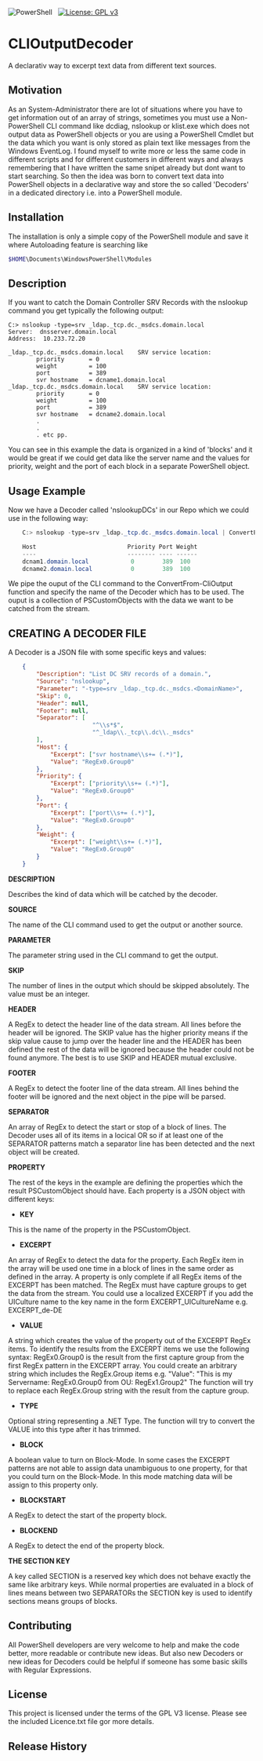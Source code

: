![PowerShell](https://img.shields.io/badge/powershell-5391FE?style=flat&logo=powershell&logoColor=white)&nbsp;&nbsp;&nbsp;[![License: GPL v3](https://img.shields.io/badge/License-GPLv3-green)](https://www.gnu.org/licenses/gpl-3.0)

# CLIOutputDecoder
A declarativ way to excerpt text data from different text sources.

## Motivation
As an System-Administrator there are lot of situations where you have to get information out of an array of strings, sometimes you must use a Non-PowerShell CLI command like dcdiag, nslookup or klist.exe which does not output data as PowerShell objects or you are using a PowerShell Cmdlet but the data which you want is only stored as plain text like messages from the Windows EventLog. I found myself to write more or less the same code in different scripts and for different customers in different ways and always remembering that I have written the same snipet already but dont want to start searching. So then the idea was born to convert text data into PowerShell objects in a declarative way and store the so called 'Decoders' in a dedicated directory i.e. into a PowerShell module.

## Installation
The installation is only a simple copy of the PowerShell module and save it where Autoloading feature is searching like
```PowerShell
$HOME\Documents\WindowsPowerShell\Modules
```

## Description
If you want to catch the Domain Controller SRV Records with the nslookup command you get typically the following output:
```
C:> nslookup -type=srv _ldap._tcp.dc._msdcs.domain.local
Server:  dnsserver.domain.local
Address:  10.233.72.20

_ldap._tcp.dc._msdcs.domain.local    SRV service location:
        priority       = 0
        weight         = 100
        port           = 389
        svr hostname   = dcname1.domain.local
_ldap._tcp.dc._msdcs.domain.local    SRV service location:
        priority       = 0
        weight         = 100
        port           = 389
        svr hostname   = dcname2.domain.local
        .
        .
        . etc pp.
```
You can see in this example the data is organized in a kind of 'blocks' and it would be great if we could get data like the server name and the values for priority, weight and the port of each block in a separate PowerShell object.

## Usage Example
Now we have a Decoder called 'nslookupDCs' in our Repo which we could use in the following way:

```PowerShell
	C:> nslookup -type=srv _ldap._tcp.dc._msdcs.domain.local | ConvertFrom-CLIOutput -Decoder nslookupDCs

	Host                          Priority Port Weight
	----                          -------- ---- ------
	dcnam1.domain.local            0        389  100
	dcname2.domain.local           0        389  100
```
We pipe the ouput of the CLI command to the ConvertFrom-CliOutput function and specify the name of the Decoder which has to be used. The ouput is a collection of PSCustomObjects with the data we want to be catched from the stream.

## CREATING A DECODER FILE
A Decoder is a JSON file with some specific keys and values:
```JSON
	{
		"Description": "List DC SRV records of a domain.",
		"Source": "nslookup",
		"Parameter": "-type=srv _ldap._tcp.dc._msdcs.<DomainName>",
		"Skip": 0,
		"Header": null,
		"Footer": null,
		"Separator": [
						"^\\s*$",
						"^_ldap\\._tcp\\.dc\\._msdcs"   
		],
		"Host": {
			"Excerpt": ["svr hostname\\s+= (.*)"],
			"Value": "RegEx0.Group0"
		},
		"Priority": {
			"Excerpt": ["priority\\s+= (.*)"],
			"Value": "RegEx0.Group0"
		},
		"Port": {
			"Excerpt": ["port\\s+= (.*)"],
			"Value": "RegEx0.Group0"
		},
		"Weight": {
			"Excerpt": ["weight\\s+= (.*)"],
			"Value": "RegEx0.Group0"
		}
	}
```
**DESCRIPTION**

Describes the kind of data which will be catched by the decoder.

**SOURCE**

The name of the CLI command used to get the output or another source.

**PARAMETER**

The parameter string used in the CLI command to get the output.

**SKIP**

The number of lines in the output which should be skipped absolutely. The value must be an integer.

**HEADER**

A RegEx to detect the header line of the data stream. All lines before the header will be ignored.
The SKIP value has the higher priority means if the skip value cause to jump over the header line 
and the HEADER has been defined the rest of the data will be ignored because the header could not be found anymore.
The best is to use SKIP and HEADER mutual exclusive.

**FOOTER**

A RegEx to detect the footer line of the data stream. All lines behind the footer will be ignored and the next object
in the pipe will be parsed.

**SEPARATOR**

An array of RegEx to detect the start or stop of a block of lines. The Decoder uses all of its items in a locical OR so if at least one of the SEPARATOR patterns match a separator line has been detected and the next object will be created.

**PROPERTY**

The rest of the keys in the example are defining the properties which the result PSCustomObject should have. Each property is a JSON object with different keys:

* **KEY**

This is the name of the property in the PSCustomObject.

* **EXCERPT**

An array of RegEx to detect the data for the property. Each RegEx item in the array will be used one time in a block of lines
in the same order as defined in the array. A property is only complete if all RegEx items of the EXCERPT has been matched.
The RegEx must have capture groups to get the data from the stream.
You could use a localized EXCERPT if you add the UICulture name to the key name in the form EXCERPT_UICultureName e.g. EXCERPT_de-DE

* **VALUE**

A string which creates the value of the property out of the EXCERPT RegEx items. To identify the results from the EXCERPT items
we use the following syntax:
    RegEx0.Group0 is the result from the first capture group from the first RegEx pattern in the EXCERPT array.
You could create an arbitrary string which includes the RegEx.Group items e.g.
    "Value": "This is my Servername: RegEx0.Group0 from OU: RegEx1.Group2"
The function will try to replace each RegEx.Group string with the result from the capture group.

* **TYPE**

Optional string representing a .NET Type. The function will try to convert the VALUE into this type after it has trimmed.

* **BLOCK**

A boolean value to turn on Block-Mode. In some cases the EXCERPT patterns are not able to assign data unambiguous to one property, for that you could turn on the Block-Mode. In this mode matching data will be assign to this property only.

* **BLOCKSTART**

A RegEx to detect the start of the property block.

* **BLOCKEND**

A RegEx to detect the end of the property block.

**THE SECTION KEY**

A key called SECTION is a reserved key which does not behave exactly the same like arbitrary keys. While normal properties are evaluated
in a block of lines means between two SEPARATORs the SECTION key is used to identify sections means groups of blocks.



## Contributing
All PowerShell developers are very welcome to help and make the code better, more readable or contribute new ideas. But also new Decoders or new ideas for Decoders could be helpful if someone has some basic skills with Regular Expressions.


## License

This project is licensed under the terms of the GPL V3 license. Please see the included Licence.txt file gor more details.

## Release History
